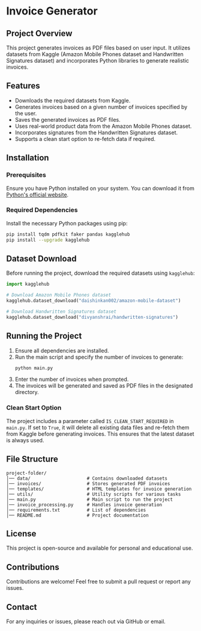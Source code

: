# Invoice Generator

## Project Overview

This project generates invoices as PDF files based on user input. It utilizes datasets from Kaggle (Amazon Mobile Phones dataset and Handwritten Signatures dataset) and incorporates Python libraries to generate realistic invoices.

## Features

- Downloads the required datasets from Kaggle.
- Generates invoices based on a given number of invoices specified by the user.
- Saves the generated invoices as PDF files.
- Uses real-world product data from the Amazon Mobile Phones dataset.
- Incorporates signatures from the Handwritten Signatures dataset.
- Supports a clean start option to re-fetch data if required.

## Installation

### Prerequisites

Ensure you have Python installed on your system. You can download it from [Python's official website](https://www.python.org/downloads/).

### Required Dependencies

Install the necessary Python packages using pip:

```sh
pip install tqdm pdfkit faker pandas kagglehub
pip install --upgrade kagglehub
```

## Dataset Download

Before running the project, download the required datasets using `kagglehub`:

```python
import kagglehub

# Download Amazon Mobile Phones dataset
kagglehub.dataset_download("daishinkan002/amazon-mobile-dataset")

# Download Handwritten Signatures dataset
kagglehub.dataset_download("divyanshrai/handwritten-signatures")
```

## Running the Project

1. Ensure all dependencies are installed.
2. Run the main script and specify the number of invoices to generate:
   ```sh
   python main.py
   ```
3. Enter the number of invoices when prompted.
4. The invoices will be generated and saved as PDF files in the designated directory.

### Clean Start Option

The project includes a parameter called `IS_CLEAN_START_REQUIRED` in `main.py`. If set to `True`, it will delete all existing data files and re-fetch them from Kaggle before generating invoices. This ensures that the latest dataset is always used.

## File Structure

```
project-folder/
│── data/                     # Contains downloaded datasets
│── invoices/                 # Stores generated PDF invoices
│── templates/                # HTML templates for invoice generation
│── utils/                    # Utility scripts for various tasks
│── main.py                   # Main script to run the project
│── invoice_processing.py     # Handles invoice generation
│── requirements.txt          # List of dependencies
│── README.md                 # Project documentation
```

## License

This project is open-source and available for personal and educational use.

## Contributions

Contributions are welcome! Feel free to submit a pull request or report any issues.

## Contact

For any inquiries or issues, please reach out via GitHub or email.

